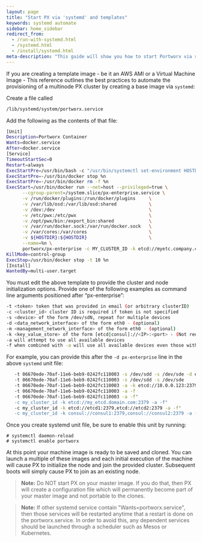 ```yaml
---
layout: page
title: "Start PX via 'systemd' and templates"
keywords: systemd automate
sidebar: home_sidebar
redirect_from:
  - /run-with-systemd.html
  - /systemd.html
  - /install/systemd.html
meta-description: "This guide will show you how to start Portworx via systemd.  Try it today."
---
```


If you are creating a template image - be it an AWS AMI or a Virtual Machine Image - This reference outlines the best practices to automate the provisioning of a multinode PX cluster by creating a base image via `systemd`:

Create a file called

```bash
/lib/systemd/system/portworx.service
```

Add the following as the contents of that file:

```bash
[Unit]
Description=Portworx Container
Wants=docker.service
After=docker.service
[Service]
TimeoutStartSec=0
Restart=always
ExecStartPre=/usr/bin/bash -c "/usr/bin/systemctl set-environment HOSTDIR=`if uname -r | grep -i coreos > /dev/null; then echo /lib/modules; else echo /usr/src; fi`"
ExecStartPre=-/usr/bin/docker stop %n
ExecStartPre=-/usr/bin/docker rm -f %n
ExecStart=/usr/bin/docker run --net=host --privileged=true \
      --cgroup-parent=/system.slice/px-enterprise.service \
      -v /run/docker/plugins:/run/docker/plugins     \
      -v /var/lib/osd:/var/lib/osd:shared            \
      -v /dev:/dev                                   \
      -v /etc/pwx:/etc/pwx                           \
      -v /opt/pwx/bin:/export_bin:shared             \
      -v /var/run/docker.sock:/var/run/docker.sock   \
      -v /var/cores:/var/cores                       \
      -v ${HOSTDIR}:${HOSTDIR}                       \
      --name=%n \
      portworx/px-enterprise -c MY_CLUSTER_ID -k etcd://myetc.company.com:2379  -s /dev/xvdN
KillMode=control-group
ExecStop=/usr/bin/docker stop -t 10 %n
[Install]
WantedBy=multi-user.target
```

You must edit the above template to provide the cluster and node initialization options.  Provide one of the following examples as command line arguments positioned after “px-enterprise”:

```bash
-t <token> token that was provided in email (or arbitrary clusterID)
-c <cluster_id> cluster ID is required if token is not specified
-s <device> of the form /dev/sdN, repeat for multiple devices
-d <data_network_interface> of the form eth0 - (optional)
-m <management_network_interface> of the form eth0 - (optional)
-k <key_value_store> of the form [etcd|consul]://<IP>:<port> - (Not required if Portworx Management portal, Lighthouse is used)
-a will attempt to use all available devices
-f when combined with -a will use all available devices even those with a filesystem
```

For example, you can provide this after the `-d px-enterprise` line in the above `systemd` unit file:

```bash
   -t 06670ede-70af-11e6-beb9-0242fc110003 -s /dev/sdd -s /dev/sde -d eth0 -m eth1
   -t 06670ede-70af-11e6-beb9-0242fc110003 -s /dev/sdd -s /dev/sde
   -t 06670ede-70af-11e6-beb9-0242fc110003 -a -k etcd://10.0.0.123:2379
   -t 06670ede-70af-11e6-beb9-0242fc110003 -a -f
   -t 06670ede-70af-11e6-beb9-0242fc110003 -a -f"
   -c my_cluster_id -k etcd://my_etcd.domain.com:2379 -a -f"
   -c my_cluster_id -k etcd://etcd1:2379,etcd://etcd2:2379 -a -f"
   -c my_cluster_id -k consul://consul1:2379,consul://consul2:2379 -a -f"
```

Once you create systemd unit file, be sure to enable this unit by running:

```
# systemctl daemon-reload
# systemctl enable portworx
```

At this point your machine image is ready to be saved and cloned.  You can launch a multiple of these images and each initial execution of the machine will cause PX to initialize the node and join the provided cluster.  Subsequent boots will simply cause PX to join as an existing node.

>**Note:** Do NOT start PX on your master image.  If you do that, then PX will create a configuration file which will permanently become part of your master image and not portable to the clones.

>**Note:** If other systemd service contain "Wants=portworx.service", then those services will be restarted anytime that a restart is done on the portworx.service.   In order to avoid this, any dependent services should be launched through a scheduler such as Mesos or Kubernetes.
